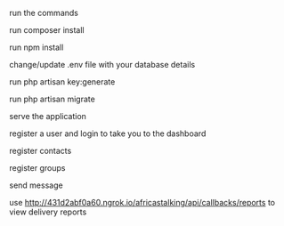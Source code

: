 run the commands

run composer install

run npm install

change/update .env file with your database details

run php artisan key:generate

run php artisan migrate

serve the application

register a user and login to take you to the dashboard

register contacts

register groups

send message

use http://431d2abf0a60.ngrok.io/africastalking/api/callbacks/reports to view delivery reports
